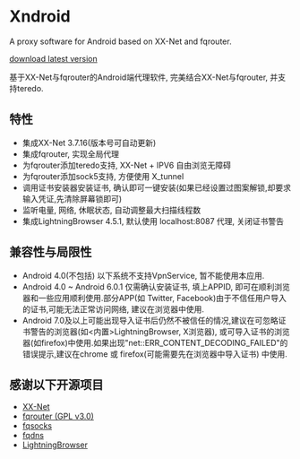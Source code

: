 # Xndroid
A proxy software for Android based on XX-Net and fqrouter.

[download latest version](https://raw.githubusercontent.com/XndroidDev/Xndroid/master/update/app-release.apk)

基于XX-Net与fqrouter的Android端代理软件, 完美结合XX-Net与fqrouter, 并支持teredo.

## 特性
 * 集成XX-Net 3.7.16(版本号可自动更新)
 * 集成fqrouter, 实现全局代理
 * 为fqrouter添加teredo支持, XX-Net + IPV6 自由浏览无障碍
 * 为fqrouter添加sock5支持, 方便使用 X_tunnel
 * 调用证书安装器安装证书, 确认即可一键安装(如果已经设置过图案解锁,却要求输入凭证,先清除屏幕锁即可)
 * 监听电量, 网络, 休眠状态, 自动调整最大扫描线程数
 * 集成LightningBrowser 4.5.1, 默认使用 localhost:8087 代理, 关闭证书警告

## 兼容性与局限性
 * Android 4.0(不包括) 以下系统不支持VpnService, 暂不能使用本应用.
 * Android 4.0 ~ Android 6.0.1 仅需确认安装证书, 填上APPID, 即可在顺利浏览器和一些应用顺利使用.部分APP(如 Twitter, Facebook)由于不信任用户导入的证书,可能无法正常访问网络, 建议在浏览器中使用.
 * Android 7.0及以上可能出现导入证书后仍然不被信任的情况,建议在可忽略证书警告的浏览器(如<内置>LightningBrowser, X浏览器), 或可导入证书的浏览器(如firefox)中使用.如果出现"net::ERR_CONTENT_DECODING_FAILED"的错误提示,建议在chrome 或 firefox(可能需要先在浏览器中导入证书) 中使用.

## 感谢以下开源项目
 * [XX-Net](https://github.com/XX-net/XX-Net)
 * [fqrouter (GPL v3.0)](https://github.com/fqrouter/fqrouter)
 * [fqsocks](https://github.com/fqrouter/fqsocks)
 * [fqdns](https://github.com/fqrouter/fqdns)
 * [LightningBrowser](https://github.com/anthonycr/Lightning-Browser)